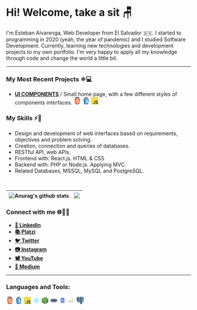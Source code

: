 # Hi! Welcome, take a sit 🪑
I'm Esteban Alvarenga, Web Developer from El Salvador 🇸🇻. I started to programming in 2020 (yeah, the year of pandemic) and I studied Software Development. Currently, learning new technologies and development projects to my own portfolio. I'm very happy to apply all my knowledge through code and change the world a little bit. 
<hr>

### My Most Recent Projects ⚛️💻

- [**UI COMPONENTS**](https://alvarenga144.github.io/UI-Components-Interfaces/) / Small home page, with a few different styles of components interfaces.  <code><img height="20" alt="html" src="https://raw.githubusercontent.com/github/explore/80688e429a7d4ef2fca1e82350fe8e3517d3494d/topics/html/html.png"></code>
<code><img height="20" alt="css" src="https://raw.githubusercontent.com/github/explore/80688e429a7d4ef2fca1e82350fe8e3517d3494d/topics/css/css.png"></code>
<code><img height="20" alt="javascript" src="https://raw.githubusercontent.com/github/explore/80688e429a7d4ef2fca1e82350fe8e3517d3494d/topics/javascript/javascript.png"></code>

### My Skills ⚡️🚀 
- Design and development of web interfaces based on requirements, objectives and problem solving.
- Creation, connection and queries of databases.
- RESTful API, web APIs.
- Frontend with: React.js. HTML & CSS
- Backend with: PHP or Node.js. Applying MVC.
- Related Databases, MSSQL, MySQL and PostgreSQL.
<br>

| <img align="center" src="https://github-readme-stats.vercel.app/api?username=Alvarenga144&show_icons=true&include_all_commits=true&theme=cobalt&hide_border=true" alt="Anurag's github stats" /> | <img align="center" src="https://github-readme-stats.vercel.app/api/top-langs/?username=Alvarenga144&layout=compact&theme=cobalt&hide_border=true" /> |
| ------------- | ------------- |

### Connect with me 🌐👨‍💻

- [**💼 LinkedIn**](https://linkedin.com/in/alvarenga144)
- [**📚 Platzi**](https://platzi.com/p/Alvarenga144/)
- [**🐦 Twitter**](https://twitter.com/alvarenga144)
- [**📷 Instagram**](https://instagram.com/alvarenga_144)
- [**📽️ YouTube**](https://www.youtube.com/channel/UCz4gfL2CMblINdp_CJ53oNQ)
- [**📰 Medium**](https://medium.com/@alvarenga144)


<hr>

<h3 align="left">Languages and Tools:</h3>
<code><img height="20" alt="html" src="https://raw.githubusercontent.com/github/explore/80688e429a7d4ef2fca1e82350fe8e3517d3494d/topics/html/html.png"></code>
<code><img height="20" alt="css" src="https://raw.githubusercontent.com/github/explore/80688e429a7d4ef2fca1e82350fe8e3517d3494d/topics/css/css.png"></code>
<code><img height="20" alt="javascript" src="https://raw.githubusercontent.com/github/explore/80688e429a7d4ef2fca1e82350fe8e3517d3494d/topics/javascript/javascript.png"></code>
<code><img height="20" alt="react" src="https://raw.githubusercontent.com/github/explore/80688e429a7d4ef2fca1e82350fe8e3517d3494d/topics/react/react.png"></code>
<code><img height="20" alt="nodejs" src="https://raw.githubusercontent.com/github/explore/5c058a388828bb5fde0bcafd4bc867b5bb3f26f3/topics/nodejs/nodejs.png"></code>
<code><img height="20" alt="php" src="https://raw.githubusercontent.com/github/explore/80688e429a7d4ef2fca1e82350fe8e3517d3494d/topics/php/php.png"></code>
<code><img height="20" alt="sql" src="https://raw.githubusercontent.com/github/explore/80688e429a7d4ef2fca1e82350fe8e3517d3494d/topics/sql/sql.png"></code>
<code><img height="20" alt="mysql" src="https://raw.githubusercontent.com/github/explore/80688e429a7d4ef2fca1e82350fe8e3517d3494d/topics/mysql/mysql.png"></code>
<code><img height="20" alt="postgresql" src="https://raw.githubusercontent.com/github/explore/80688e429a7d4ef2fca1e82350fe8e3517d3494d/topics/postgresql/postgresql.png"></code>

<!--
<p align="left"> </a> <a href="https://www.w3schools.com/css/" target="_blank" rel="noreferrer"> <img src="https://raw.githubusercontent.com/devicons/devicon/master/icons/css3/css3-original-wordmark.svg" alt="css3" width="40" height="40"/> </a> <a href="https://expressjs.com" target="_blank" rel="noreferrer"> <img src="https://raw.githubusercontent.com/devicons/devicon/master/icons/express/express-original-wordmark.svg" alt="express" width="40" height="40"/> </a> <a href="https://git-scm.com/" target="_blank" rel="noreferrer"> <img src="https://www.vectorlogo.zone/logos/git-scm/git-scm-icon.svg" alt="git" width="40" height="40"/> </a> <a href="https://www.w3.org/html/" target="_blank" rel="noreferrer"> <img src="https://raw.githubusercontent.com/devicons/devicon/master/icons/html5/html5-original-wordmark.svg" alt="html5" width="40" height="40"/> </a> <a href="https://developer.mozilla.org/en-US/docs/Web/JavaScript" target="_blank" rel="noreferrer"> <img src="https://raw.githubusercontent.com/devicons/devicon/master/icons/javascript/javascript-original.svg" alt="javascript" width="40" height="40"/> </a> <a href="https://www.linux.org/" target="_blank" rel="noreferrer"> <img src="https://raw.githubusercontent.com/devicons/devicon/master/icons/linux/linux-original.svg" alt="linux" width="40" height="40"/> </a> <a href="https://mariadb.org/" target="_blank" rel="noreferrer"> <img src="https://www.vectorlogo.zone/logos/mariadb/mariadb-icon.svg" alt="mariadb" width="40" height="40"/> </a> <a href="https://www.microsoft.com/en-us/sql-server" target="_blank" rel="noreferrer"> <img src="https://www.svgrepo.com/show/303229/microsoft-sql-server-logo.svg" alt="mssql" width="40" height="40"/> </a> <a href="https://www.mysql.com/" target="_blank" rel="noreferrer"> <img src="https://raw.githubusercontent.com/devicons/devicon/master/icons/mysql/mysql-original-wordmark.svg" alt="mysql" width="40" height="40"/> </a> <a href="https://nodejs.org" target="_blank" rel="noreferrer"> <img src="https://raw.githubusercontent.com/devicons/devicon/master/icons/nodejs/nodejs-original-wordmark.svg" alt="nodejs" width="40" height="40"/> </a> <a href="https://www.postgresql.org" target="_blank" rel="noreferrer"> <img src="https://raw.githubusercontent.com/devicons/devicon/master/icons/postgresql/postgresql-original-wordmark.svg" alt="postgresql" width="40" height="40"/> </a> <a href="https://reactjs.org/" target="_blank" rel="noreferrer"> <img src="https://raw.githubusercontent.com/devicons/devicon/master/icons/react/react-original-wordmark.svg" alt="react" width="40" height="40"/> </a> <a href="https://www.typescriptlang.org/" target="_blank" rel="noreferrer"> <img src="https://raw.githubusercontent.com/devicons/devicon/master/icons/typescript/typescript-original.svg" alt="typescript" width="40" height="40"/> </a> </p>

### Experience 💼✅

- _November 2022 → January 2023 - 3 Months_ 📆: **Tech support → [Urbanica, Real State Development](http://www.urbanica.com.sv/)** <br> 
- _August 2021 → November 2021 - 4 Months_ 📆: **Tech support, TI Assistant → [Centro Escolar "Salarrué"](https://www.facebook.com/centroescolarsalarrue/?locale=es_LA)** <br>
- _April 2021 → May 2021 - 2 Months_ 📆: **Programming tutor → [ITCA-FEPADE](https://www.itca.edu.sv/)** <br>
-->


<!---
Alvarenga144/Alvarenga144 is a ✨ special ✨ repository because its `README.md` (this file) appears on your GitHub profile.
You can click the Preview link to take a look at your changes.
--->
